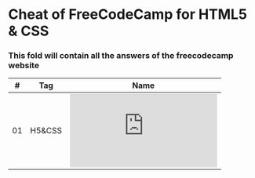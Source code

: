 # Cheat of FreeCodeCamp for HTML5 & CSS
### This fold will contain all the answers of the freecodecamp website

|\#|Tag|Name|
|---|---|---|
|01|H5&CSS|![Use HTML5 to Require a Field](https://github.com/MurphyWan/SDC_iMOOC/blob/master/FreeCodeCamp/files/Use%20HTML5%20to%20Require%20a%20Field.html)|




